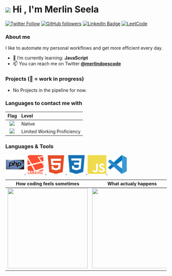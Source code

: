 # <img src="https://media.giphy.com/media/hvRJCLFzcasrR4ia7z/giphy.gif" height="35"> Hi , I'm Merlin Seela

[![Twitter Follow](https://img.shields.io/twitter/follow/merlindoescode?style=social)](https://twitter.com/intent/follow?screen_name=merlindoescode)
[![GitHub followers](https://img.shields.io/github/followers/merlindoescode?label=Follow&style=social)](https://github.com/merlindoescode/?tab=follow)
[![LinkedIn Badge](https://img.shields.io/badge/-LinkedIn-blue?style=social&logo=Linkedin&logoColor=blue&link=https://www.linkedin.com/in/merlinseela/)](https://www.linkedin.com/in/merlinseela/)
[![LeetCode](https://img.shields.io/badge/dynamic/json?style=flat&labelColor=black&color=%23ffa116&label=Solved&query=solvedOverTotal&url=https%3A%2F%2Fleetcode-badge.vercel.app%2Fapi%2Fusers%2Fmerlindoescode&logo=leetcode&logoColor=yellow)](https://leetcode.com/merlindoescode/)

### **About me** 

I like to automate my personal workflows and get more efficient every day.

- 🌱 I’m currently learning: **JavaScript**
- 📫 You can reach me on Twitter **[@merlindoescode](https://twitter.com/merlindoescode)**

### **Projects (🚧 = work in progress)**

- No Projects in the pipeline for now.

### **Languages to contact me with**

| Flag | Level |
|:--:|:--|
| <img src="https://user-images.githubusercontent.com/101634748/175788060-67c0c4c7-3722-4f11-920f-7c7be3ebb312.svg" width="40"> | Native | 
| <img src="https://user-images.githubusercontent.com/101634748/175789466-c9b5eff7-8593-4b47-9db2-ef971262c59f.png" width="40"> | Limited Working Proficiency  |

### **Languages & Tools**
<p>
  <a href="https://www.php.net" target="_blank" rel="noreferrer"> 
    <img src="https://raw.githubusercontent.com/devicons/devicon/master/icons/php/php-original.svg" alt="php" width="60" height="60"/>
  </a>
  <a href="https://laravel.com/" target="_blank" rel="noreferrer"> 
    <img src="https://raw.githubusercontent.com/devicons/devicon/master/icons/laravel/laravel-plain-wordmark.svg" alt="laravel" width="60" height="60"/>
  </a>
  <a href="https://html.spec.whatwg.org/multipage/" target="_blank" rel="noreferrer"> 
    <img src="https://raw.githubusercontent.com/devicons/devicon/master/icons/html5/html5-plain.svg" alt="html5" width="60" height="60"/>
  </a>
  <a href="https://www.w3.org/Style/CSS/Overview.en.html" target="_blank" rel="noreferrer"> 
    <img src="https://raw.githubusercontent.com/devicons/devicon/master/icons/css3/css3-plain.svg" alt="css" width="60" height="60"/>
  </a>
  <a href="https://www.javascript.com/" target="_blank" rel="noreferrer"> 
    <img src="https://raw.githubusercontent.com/devicons/devicon/master/icons/javascript/javascript-plain.svg" alt="javascript" width="60" height="60"/>
  </a>
  <a href="https://code.visualstudio.com/" target="_blank" rel="noreferrer"> 
    <img src="https://raw.githubusercontent.com/devicons/devicon/master/icons/vscode/vscode-original.svg" alt="vscode" width="60" height="60"/>
  </a>
</p>

| How coding feels sometimes | What actualy happens | How it ends
|:-------------:|:-------------:|:-------------:|
| <img src="https://media.giphy.com/media/Dh5q0sShxgp13DwrvG/giphy.gif" height="250" width="250"> | <img src="https://media.giphy.com/media/9VDhskXzZhD7a/giphy.gif" height="250" width="250"> | <img src="https://media.giphy.com/media/3oKHWjAoc7cqdFgNhK/giphy.gif" height="250" width="250">

<!--
![Flag_of_Germany](https://user-images.githubusercontent.com/101634748/175788060-67c0c4c7-3722-4f11-920f-7c7be3ebb312.svg)
![1600px-English_language svg](https://user-images.githubusercontent.com/101634748/175789466-c9b5eff7-8593-4b47-9db2-ef971262c59f.png)
--->
